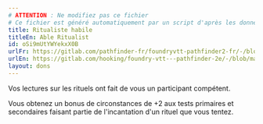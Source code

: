 ```yaml
---
# ATTENTION : Ne modifiez pas ce fichier
# Ce fichier est généré automatiquement par un script d'après les données du module Foundry VTT officiel et de sa traduction
title: Ritualiste habile
titleEn: Able Ritualist
id: oSi9mUtYWYekxX0B
urlFr: https://gitlab.com/pathfinder-fr/foundryvtt-pathfinder2-fr/-/blob/master/data/feats/oSi9mUtYWYekxX0B.htm
urlEn: https://gitlab.com/hooking/foundry-vtt---pathfinder-2e/-/blob/master/packs/data/feats.db/able-ritualist.json
layout: dons
---
```

Vos lectures sur les rituels ont fait de vous un participant compétent.

Vous obtenez un bonus de circonstances de +2 aux tests primaires et secondaires faisant partie de l'incantation d'un rituel que vous tentez.
